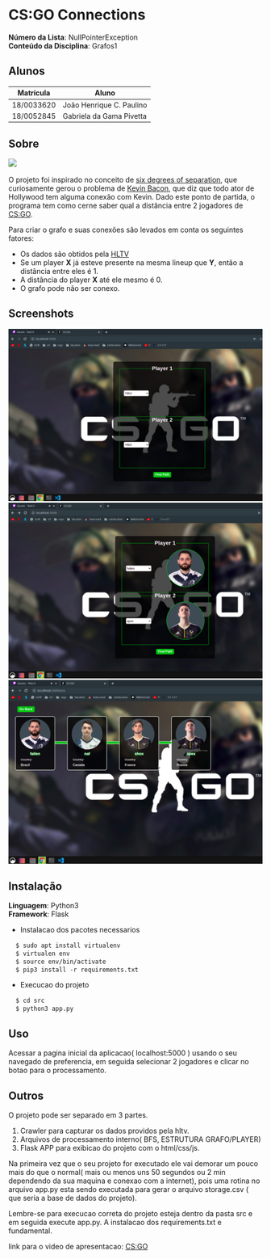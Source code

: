 # CS:GO Connections

**Número da Lista**: NullPointerException<br>
**Conteúdo da Disciplina**: Grafos1<br>

## Alunos
|Matrícula | Aluno |
| -- | -- |
| 18/0033620  |  João Henrique C. Paulino |
| 18/0052845  |  Gabriela da Gama Pivetta |

## Sobre 
<img src="https://img-tlctv1.mncdn.com/mnresize/640/-/upload/20-08/07/cs-go-101-620x350.jpg?0.7478140750624982">

O projeto foi inspirado no conceito de [six degrees of separation](https://en.wikipedia.org/wiki/Six_degrees_of_separation#:~:text=Six%20degrees%20of%20separation%20is,as%20the%20six%20handshakes%20rule.), que curiosamente gerou o problema de [Kevin Bacon](https://blogs.ams.org/mathgradblog/2013/11/22/degrees-kevin-bacon/), que diz que todo ator de Hollywood tem alguma conexão com Kevin. Dado este ponto de partida, o programa tem como cerne saber qual a distância entre 2 jogadores de [CS:GO](https://store.steampowered.com/app/730/CounterStrike_Global_Offensive/?l=brazilian).

Para criar o grafo e suas conexões são levados em conta os seguintes fatores:
 - Os dados são obtidos pela [HLTV](https://www.hltv.org/stats/teams)
 - Se um player **X** já esteve presente na mesma lineup que **Y**, então a distância entre eles é 1.
 - A distância do player **X** até ele mesmo é 0.
 - O grafo pode não ser conexo.

## Screenshots
![](src/static/images/init_state.png)
![](src/static/images/selected_state.png)
![](src/static/images/processed_state.png)

## Instalação 

**Linguagem**: Python3<br>
**Framework**: Flask<br>
 - Instalacao dos pacotes necessarios
```
  $ sudo apt install virtualenv
  $ virtualen env
  $ source env/bin/activate
  $ pip3 install -r requirements.txt

```
 - Execucao do projeto
```
  $ cd src
  $ python3 app.py
```

## Uso 
Acessar a pagina inicial da aplicacao( localhost:5000 ) usando o seu navegado de preferencia, em seguida selecionar 2 jogadores e clicar no botao para o processamento.

## Outros 
O projeto pode ser separado em 3 partes.

 1. Crawler para capturar os dados providos pela hltv.
 2. Arquivos de processamento interno( BFS, ESTRUTURA GRAFO/PLAYER)
 3. Flask APP para exibicao do projeto com o html/css/js.

Na primeira vez que o seu projeto for executado ele vai demorar um pouco mais do que o normal( mais ou menos uns 50 segundos ou 2 min dependendo da sua maquina e conexao com a internet), pois uma rotina no arquivo app.py esta sendo executada para gerar o arquivo storage.csv ( que seria a base de dados do projeto).

Lembre-se para execucao correta do projeto esteja dentro da pasta src e em seguida execute app.py. A instalacao dos requirements.txt e fundamental.

link para o video de apresentacao: [CS:GO](https://drive.google.com/file/d/1R-D8vtyrTmbZz3paKJEzj_qxui2K6dxv/view)
